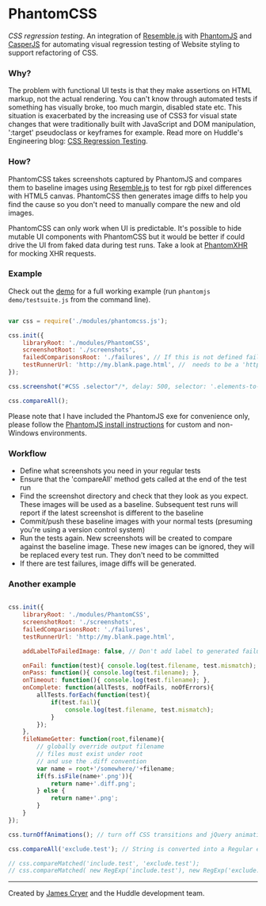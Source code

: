 PhantomCSS
==========

*CSS regression testing*. An integration of [Resemble.js](http://huddle.github.com/Resemble.js/) with [PhantomJS](http://github.com/ariya/phantomjs/) and [CasperJS](http://github.com/n1k0/casperjs) for automating visual regression testing of Website styling to support refactoring of CSS.

### Why?

The problem with functional UI tests is that they make assertions on HTML markup, not the actual rendering. You can't know through automated tests if something has visually broke, too much margin, disabled state etc.  This situation is exacerbated by the increasing use of CSS3 for visual state changes that were traditionally built with JavaScript and DOM manipulation, ':target' pseudoclass or keyframes for example. Read more on Huddle's Engineering blog: [CSS Regression Testing](http://tldr.huddle.com/blog/css-testing/).

### How?

PhantomCSS takes screenshots captured by PhantomJS and compares them to baseline images using [Resemble.js](http://huddle.github.com/Resemble.js/) to test for rgb pixel differences with HTML5 canvas. PhantomCSS then generates image diffs to help you find the cause so you don't need to manually compare the new and old images.

PhantomCSS can only work when UI is predictable. It's possible to hide mutable UI components with PhantomCSS but it would be better if could drive the UI from faked data during test runs.  Take a look at [PhantomXHR](http://github.com/Huddle/PhantomXHR) for mocking XHR requests.

### Example

Check out the [demo](http://github.com/Huddle/PhantomCSS/tree/master/demo) for a full working example (run `phantomjs demo/testsuite.js` from the command line).

```javascript

var css = require('./modules/phantomcss.js');

css.init({
	libraryRoot: './modules/PhantomCSS',
	screenshotRoot: './screenshots',
	failedComparisonsRoot: './failures', // If this is not defined failure images can still be found alongside the original and new images
	testRunnerUrl: 'http://my.blank.page.html', //  needs to be a 'http' domain for the HTML5 magic to work
});

css.screenshot("#CSS .selector"/*, delay: 500, selector: '.elements-to-be-hidden', filename: 'my_webapp_feature'*/);

css.compareAll();


```

Please note that I have included the PhantomJS exe for convenience only, please follow the [PhantomJS install instructions](http://phantomjs.org/download.html) for custom and non-Windows environments.

### Workflow

* Define what screenshots you need in your regular tests
* Ensure that the 'compareAll' method gets called at the end of the test run
* Find the screenshot directory and check that they look as you expect.  These images will be used as a baseline.  Subsequent test runs will report if the latest screenshot is different to the baseline
* Commit/push these baseline images with your normal tests (presuming you're using a version control system)
* Run the tests again.  New screenshots will be created to compare against the baseline image.  These new images can be ignored, they will be replaced every test run. They don't need to be committed
* If there are test failures, image diffs will be generated.


### Another example

```javascript

css.init({
	libraryRoot: './modules/PhantomCSS',
	screenshotRoot: './screenshots',
	failedComparisonsRoot: './failures',
	testRunnerUrl: 'http://my.blank.page.html',

	addLabelToFailedImage: false, // Don't add label to generated failure image

	onFail: function(test){ console.log(test.filename, test.mismatch); },
	onPass: function(){ console.log(test.filename); },
	onTimeout: function(){ console.log(test.filename); },
	onComplete: function(allTests, noOfFails, noOfErrors){
		allTests.forEach(function(test){
			if(test.fail){
				console.log(test.filename, test.mismatch);
			}
		});
	},
	fileNameGetter: function(root,filename){ 
		// globally override output filename
		// files must exist under root
		// and use the .diff convention
		var name = root+'/somewhere/'+filename;
		if(fs.isFile(name+'.png')){
			return name+'.diff.png';
		} else {
			return name+'.png';
		}
	}
});

css.turnOffAnimations(); // turn off CSS transitions and jQuery animations

css.compareAll('exclude.test'); // String is converted into a Regular expression that matches on full image path

// css.compareMatched('include.test', 'exclude.test');
// css.compareMatched( new RegExp('include.test'), new RegExp('exclude.test'));


```

--------------------------------------

Created by [James Cryer](http://github.com/jamescryer) and the Huddle development team.
